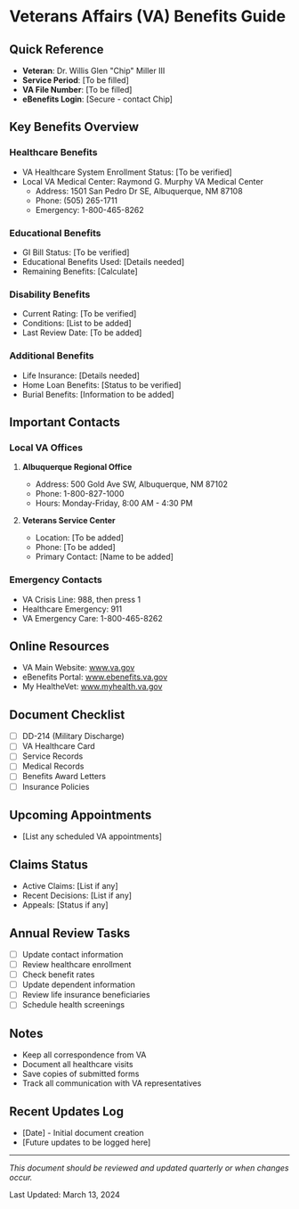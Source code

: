 # Veterans Affairs (VA) Benefits Guide

## Quick Reference
- **Veteran**: Dr. Willis Glen "Chip" Miller III
- **Service Period**: [To be filled]
- **VA File Number**: [To be filled]
- **eBenefits Login**: [Secure - contact Chip]

## Key Benefits Overview

### Healthcare Benefits
- VA Healthcare System Enrollment Status: [To be verified]
- Local VA Medical Center: Raymond G. Murphy VA Medical Center
  - Address: 1501 San Pedro Dr SE, Albuquerque, NM 87108
  - Phone: (505) 265-1711
  - Emergency: 1-800-465-8262

### Educational Benefits
- GI Bill Status: [To be verified]
- Educational Benefits Used: [Details needed]
- Remaining Benefits: [Calculate]

### Disability Benefits
- Current Rating: [To be verified]
- Conditions: [List to be added]
- Last Review Date: [To be added]

### Additional Benefits
- Life Insurance: [Details needed]
- Home Loan Benefits: [Status to be verified]
- Burial Benefits: [Information to be added]

## Important Contacts

### Local VA Offices
1. **Albuquerque Regional Office**
   - Address: 500 Gold Ave SW, Albuquerque, NM 87102
   - Phone: 1-800-827-1000
   - Hours: Monday-Friday, 8:00 AM - 4:30 PM

2. **Veterans Service Center**
   - Location: [To be added]
   - Phone: [To be added]
   - Primary Contact: [Name to be added]

### Emergency Contacts
- VA Crisis Line: 988, then press 1
- Healthcare Emergency: 911
- VA Emergency Care: 1-800-465-8262

## Online Resources
- VA Main Website: www.va.gov
- eBenefits Portal: www.ebenefits.va.gov
- My HealtheVet: www.myhealth.va.gov

## Document Checklist
- [ ] DD-214 (Military Discharge)
- [ ] VA Healthcare Card
- [ ] Service Records
- [ ] Medical Records
- [ ] Benefits Award Letters
- [ ] Insurance Policies

## Upcoming Appointments
- [List any scheduled VA appointments]

## Claims Status
- Active Claims: [List if any]
- Recent Decisions: [List if any]
- Appeals: [Status if any]

## Annual Review Tasks
- [ ] Update contact information
- [ ] Review healthcare enrollment
- [ ] Check benefit rates
- [ ] Update dependent information
- [ ] Review life insurance beneficiaries
- [ ] Schedule health screenings

## Notes
- Keep all correspondence from VA
- Document all healthcare visits
- Save copies of submitted forms
- Track all communication with VA representatives

## Recent Updates Log
- [Date] - Initial document creation
- [Future updates to be logged here]

---

*This document should be reviewed and updated quarterly or when changes occur.*

Last Updated: March 13, 2024 